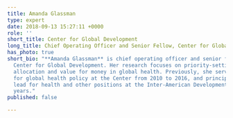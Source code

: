 ```yaml
---
title: Amanda Glassman
type: expert
date: 2018-09-13 15:27:11 +0000
role: ''
short_title: Center for Global Development
long_title: Chief Operating Officer and Senior Fellow, Center for Global Development
has_photo: true
short_bio: "**Amanda Glassman** is chief operating officer and senior fellow at the
  Center for Global Development. Her research focuses on priority-setting, resource
  allocation and value for money in global health. Previously, she served as director
  for global health policy at the Center from 2010 to 2016, and principal technical
  lead for health and other positions at the Inter-American Development Bank for 14
  years."
published: false

---
```

